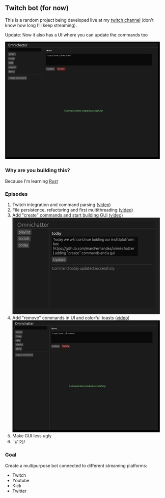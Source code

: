 ## Twitch bot (for now)

This is a random project being developed live at my [twitch channel](https://twitch.tv/zartisimo) (don't know
how long I'll keep streaming).

Update: Now it also has a UI where you can update the commands too

![Second version of GUI](images/gui_v1.png)


### Why are you building this?

Because I'm learning [Rust](https://www.rust-lang.org/)

### Episodes

1. Twitch integration and command parsing ([video](https://www.twitch.tv/videos/2014622800))
2. File persistence, refactoring and first multithreading ([video](https://www.twitch.tv/videos/2016632984))
3. Add "create" commands and start building GUI ([video](https://www.twitch.tv/videos/2018412068))
    ![First version of GUI](images/gui_v0.png)
4. Add "remove" commands in UI and colorful toasts ([video](https://www.twitch.tv/videos/2020135440))
    ![Second version of GUI](images/gui_v1.png)
5. Make GUI less ugly
6. ¯\\_(ツ)_/¯

### Goal

Create a multipurpose bot connected to different streaming platforms:

- Twitch
- Youtube
- Kick
- Twitter
